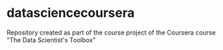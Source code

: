 datasciencecoursera
===================

Repository created as part of the course project of the Coursera course "The Data Scientist's Toolbox"
